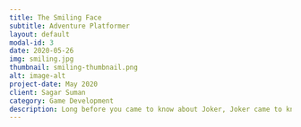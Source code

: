 ```yaml
---
title: The Smiling Face
subtitle: Adventure Platformer
layout: default
modal-id: 3
date: 2020-05-26
img: smiling.jpg
thumbnail: smiling-thumbnail.png
alt: image-alt
project-date: May 2020
client: Sagar Suman
category: Game Development
description: Long before you came to know about Joker, Joker came to know about you. Yes! Joker knows that he's a fictional character, trapped inside the paper bars, guided by the unsaid rules. He knows it because no matter how hard he tries he cannot defeat the hero. Villains are nothing but obstruction for heroes to overcome, "Heroes will always win" were the lines stated by the author. Help him to escape the fake reality by shattering the very law of friction. Chaos is reality, Chaos is natural. Help him to defeat Batman !!
---
```

